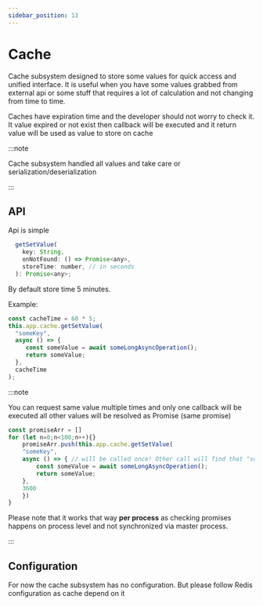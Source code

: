 ```yaml
---
sidebar_position: 13
---
```


# Cache

Cache subsystem designed to store some values for quick access and unified interface. It is useful when you have some values grabbed from external api or some stuff that requires a lot of calculation and not changing from time to time.

Caches have expiration time and the developer should not worry to check it. It value expired or not exist then callback will be executed and it return value will be used as value to store on cache

:::note

Cache subsystem handled all values and take care or serialization/deserialization

:::

## API

Api is simple

```js
  getSetValue(
    key: String,
    onNotFound: () => Promise<any>,
    storeTime: number, // in seconds
  ): Promise<any>;
```

By default store time 5 minutes.

Example:

```javascript
const cacheTime = 60 * 5;
this.app.cache.getSetValue(
  "someKey",
  async () => {
     const someValue = await someLongAsyncOperation();
     return someValue;
  },
  cacheTime
);
```

:::note

You can request same value multiple times and only one callback will be executed all other values will be resolved as Promise (same promise)

```js
const promiseArr = []
for (let n=0;n<100;n++){}
    promiseArr.push(this.app.cache.getSetValue(
    "someKey",
    async () => { // will be called once! Other call will find that "someKey" already processing and return same Promise
        const someValue = await someLongAsyncOperation();
        return someValue;
    },
    3600
    })
}
```

Please note that it works that way **per process** as checking promises happens on process level and not synchronized via master process.

:::

## Configuration

For now the cache subsystem has no configuration. But please follow Redis configuration as cache depend on it
